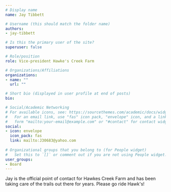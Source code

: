 ```yaml
---
# Display name
name: Jay Tibbett

# Username (this should match the folder name)
authors:
- jay-tibbett

# Is this the primary user of the site?
superuser: false

# Role/position
role: Vice-president Hawke's Creek Farm

# Organizations/Affiliations
organizations:
- name: ""
  url: ""

# Short bio (displayed in user profile at end of posts)
bio:

# Social/Academic Networking
# For available icons, see: https://sourcethemes.com/academic/docs/widgets/#icons
#   For an email link, use "fas" icon pack, "envelope" icon, and a link in the
#   form "mailto:your-email@example.com" or "#contact" for contact widget.
social:
- icon: envelope
  icon_pack: fas
  link: mailto:J30683@yahoo.com
  
# Organizational groups that you belong to (for People widget)
#   Set this to `[]` or comment out if you are not using People widget.  
user_groups:
- Board
---
```


Jay is the official point of contact for Hawkes Creek Farm and has been taking care of the trails out there for years. Please go ride Hawk's!
